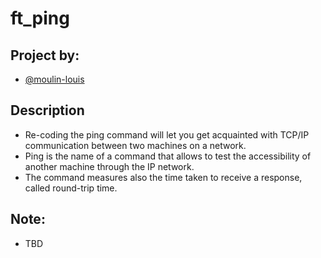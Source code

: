 # ft_ping
## Project by:
  - [@moulin-louis](https://github.com/moulin-louis)
## Description
- Re-coding the ping command will let you get acquainted with TCP/IP communication between two machines on a network.
- Ping is the name of a command that allows to test the accessibility of another machine
through the IP network.
- The command measures also the time taken to receive a response,
called round-trip time.
## Note:
- TBD
